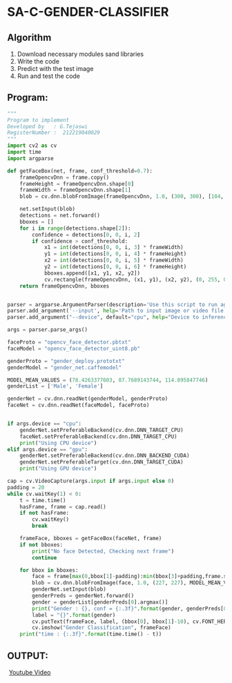 # SA-C-GENDER-CLASSIFIER
## Algorithm
1. Download necessary modules sand libraries
2. Write the code 
3. Predict with the test image
4.  Run and test the code 

## Program:
```python
"""
Program to implement 
Developed by   : G.Tejaswi
RegisterNumber :  212219040029
"""
import cv2 as cv
import time
import argparse

def getFaceBox(net, frame, conf_threshold=0.7):
    frameOpencvDnn = frame.copy()
    frameHeight = frameOpencvDnn.shape[0]
    frameWidth = frameOpencvDnn.shape[1]
    blob = cv.dnn.blobFromImage(frameOpencvDnn, 1.0, (300, 300), [104, 117, 123], True, False)

    net.setInput(blob)
    detections = net.forward()
    bboxes = []
    for i in range(detections.shape[2]):
        confidence = detections[0, 0, i, 2]
        if confidence > conf_threshold:
            x1 = int(detections[0, 0, i, 3] * frameWidth)
            y1 = int(detections[0, 0, i, 4] * frameHeight)
            x2 = int(detections[0, 0, i, 5] * frameWidth)
            y2 = int(detections[0, 0, i, 6] * frameHeight)
            bboxes.append([x1, y1, x2, y2])
            cv.rectangle(frameOpencvDnn, (x1, y1), (x2, y2), (0, 255, 0), int(round(frameHeight/150)), 8)
    return frameOpencvDnn, bboxes


parser = argparse.ArgumentParser(description='Use this script to run age and gender recognition using OpenCV.')
parser.add_argument('--input', help='Path to input image or video file. Skip this argument to capture frames from a camera.')
parser.add_argument("--device", default="cpu", help="Device to inference on")

args = parser.parse_args()

faceProto = "opencv_face_detector.pbtxt"
faceModel = "opencv_face_detector_uint8.pb"

genderProto = "gender_deploy.prototxt"
genderModel = "gender_net.caffemodel"

MODEL_MEAN_VALUES = (78.4263377603, 87.7689143744, 114.895847746)
genderList = ['Male', 'Female']

genderNet = cv.dnn.readNet(genderModel, genderProto)
faceNet = cv.dnn.readNet(faceModel, faceProto)


if args.device == "cpu":
    genderNet.setPreferableBackend(cv.dnn.DNN_TARGET_CPU)
    faceNet.setPreferableBackend(cv.dnn.DNN_TARGET_CPU)
    print("Using CPU device")
elif args.device == "gpu":
    genderNet.setPreferableBackend(cv.dnn.DNN_BACKEND_CUDA)
    genderNet.setPreferableTarget(cv.dnn.DNN_TARGET_CUDA)
    print("Using GPU device")

cap = cv.VideoCapture(args.input if args.input else 0)
padding = 20
while cv.waitKey(1) < 0:
    t = time.time()
    hasFrame, frame = cap.read()
    if not hasFrame:
        cv.waitKey()
        break

    frameFace, bboxes = getFaceBox(faceNet, frame)
    if not bboxes:
        print("No face Detected, Checking next frame")
        continue

    for bbox in bboxes:
        face = frame[max(0,bbox[1]-padding):min(bbox[3]+padding,frame.shape[0]-1),max(0,bbox[0]-padding):min(bbox[2]+padding, frame.shape[1]-1)]
        blob = cv.dnn.blobFromImage(face, 1.0, (227, 227), MODEL_MEAN_VALUES, swapRB=False)
        genderNet.setInput(blob)
        genderPreds = genderNet.forward()
        gender = genderList[genderPreds[0].argmax()]
        print("Gender : {}, conf = {:.3f}".format(gender, genderPreds[0].max()))
        label = "{}".format(gender)
        cv.putText(frameFace, label, (bbox[0], bbox[1]-10), cv.FONT_HERSHEY_SIMPLEX, 0.8, (0,255,255), 2, cv.LINE_AA)
        cv.imshow("Gender Classification", frameFace)
    print("time : {:.3f}".format(time.time() - t))


```

## OUTPUT:

![<img width="960" alt="face detection" src="https://user-images.githubusercontent.com/102372836/173242700-b0d8bf1e-a971-47de-92a0-81deb55a80af.png">](<img width="960" alt="face detection" src="https://user-images.githubusercontent.com/102372836/173242700-b0d8bf1e-a971-47de-92a0-81deb55a80af.png">)
[Youtube Video](https://www.youtube.com/watch?v=qYWn-6qTJZo&t=440s&ab_channel=Tejaswi)
